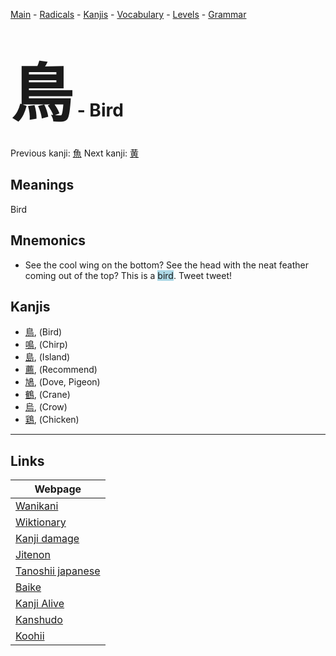 <style> bigfont {font-size: 100px}</style>
[Main](../README.md) -
[Radicals](../radicals.md) -
[Kanjis](../kanjis.md) -
[Vocabulary](../vocabulary.md) -
[Levels](../levels.md) -
[Grammar](../grammar.md)
# <bigfont> 鳥</bigfont> - Bird 

Previous kanji: [魚](魚.md) Next kanji: [黄](黄.md) 

## Meanings
 Bird
## Mnemonics
 * See the cool wing on the bottom? See the head with the neat feather coming out of the top? This is a <span style="background-color:#ADD8E6"> bird</span>. Tweet tweet!


## Kanjis
 * [鳥](../kanjis/鳥.md), (Bird)
* [鳴](../kanjis/鳴.md), (Chirp)
* [島](../kanjis/島.md), (Island)
* [薦](../kanjis/薦.md), (Recommend)
* [鳩](../kanjis/鳩.md), (Dove, Pigeon)
* [鶴](../kanjis/鶴.md), (Crane)
* [烏](../kanjis/烏.md), (Crow)
* [鶏](../kanjis/鶏.md), (Chicken)



---

## Links 

| Webpage |
| --- |
| [Wanikani          ](https://www.wanikani.com/kanji/鳥) |
| [Wiktionary        ](https://en.wiktionary.org/wiki/鳥) |
| [Kanji damage      ](http://www.kanjidamage.com/kanji/search?utf8=✓&q=鳥) |
| [Jitenon           ](https://jitenon.com/kanji/鳥) |
| [Tanoshii japanese ](https://www.tanoshiijapanese.com/dictionary/kanji.cfm?k=鳥) |
| [Baike             ](https://baike.baidu.com/item/鳥) |
| [Kanji Alive       ](https://app.kanjialive.com/鳥) |
| [Kanshudo          ](https://www.kanshudo.com/searchmn?q=鳥) |
| [Koohii            ](https://kanji.koohii.com/study/kanji/鳥) |
